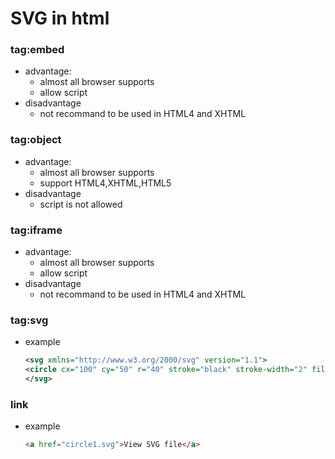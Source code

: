 <link rel=stylesheet href=style.css>
<h1> SVG in html </h1>
<h3> tag:embed </h3>

- advantage: 
  - almost all browser supports
  - allow script
- disadvantage
  - not recommand to be used in HTML4 and XHTML

<h3> tag:object </h3>

- advantage: 
  - almost all browser supports
  - support HTML4,XHTML,HTML5
- disadvantage
  - script is not allowed

<h3> tag:iframe </h3>

- advantage: 
  - almost all browser supports
  - allow script
- disadvantage
  - not recommand to be used in HTML4 and XHTML

<h3> tag:svg </h3>

- example  
    ```xml
    <svg xmlns="http://www.w3.org/2000/svg" version="1.1">
    <circle cx="100" cy="50" r="40" stroke="black" stroke-width="2" fill="red" />
    </svg>
    ```

<h3> link </h3>

- example
    ```html
    <a href="circle1.svg">View SVG file</a>
    ```